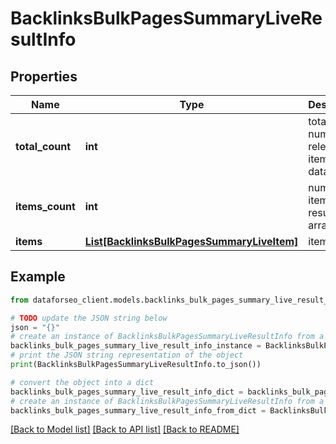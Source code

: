 # BacklinksBulkPagesSummaryLiveResultInfo


## Properties

Name | Type | Description | Notes
------------ | ------------- | ------------- | -------------
**total_count** | **int** | total number of relevant items in the database | [optional] 
**items_count** | **int** | number of items in the results array | [optional] 
**items** | [**List[BacklinksBulkPagesSummaryLiveItem]**](BacklinksBulkPagesSummaryLiveItem.md) | items array | [optional] 

## Example

```python
from dataforseo_client.models.backlinks_bulk_pages_summary_live_result_info import BacklinksBulkPagesSummaryLiveResultInfo

# TODO update the JSON string below
json = "{}"
# create an instance of BacklinksBulkPagesSummaryLiveResultInfo from a JSON string
backlinks_bulk_pages_summary_live_result_info_instance = BacklinksBulkPagesSummaryLiveResultInfo.from_json(json)
# print the JSON string representation of the object
print(BacklinksBulkPagesSummaryLiveResultInfo.to_json())

# convert the object into a dict
backlinks_bulk_pages_summary_live_result_info_dict = backlinks_bulk_pages_summary_live_result_info_instance.to_dict()
# create an instance of BacklinksBulkPagesSummaryLiveResultInfo from a dict
backlinks_bulk_pages_summary_live_result_info_from_dict = BacklinksBulkPagesSummaryLiveResultInfo.from_dict(backlinks_bulk_pages_summary_live_result_info_dict)
```
[[Back to Model list]](../README.md#documentation-for-models) [[Back to API list]](../README.md#documentation-for-api-endpoints) [[Back to README]](../README.md)


